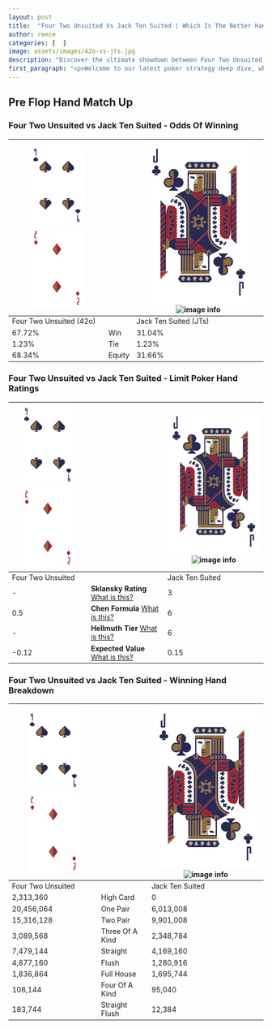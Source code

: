 ```yaml
---
layout: post
title:  "Four Two Unsuited Vs Jack Ten Suited | Which Is The Better Hand In Poker? A Complete Guide"
author: reece
categories: [  ]
image: assets/images/42o-vs-jts.jpg
description: "Discover the ultimate showdown between Four Two Unsuited and Jack Ten Suited in poker! Uncover the odds, strategies, and scenarios where one hand triumphs over the other. Get ready to up your poker game with this thrilling analysis."
first_paragraph: "<p>Welcome to our latest poker strategy deep dive, where we're pitting two distinct hands against each other in a high-stakes showdown: Four Two Unsuited vs Jack Ten Suited.</p><p>In the dynamic world of poker, every decision counts, and knowing which hand holds the upper hand is key to your success at the table.</p><p>In this article, we'll dissect these two hands, explore the scenarios where one dominates the other, and equip you with the knowledge to make strategic choices that can tip the odds in your favor.</p><p>Get ready to unravel the intriguing dynamics of these poker hands and elevate your game to new heights.</p>"
---
```




[comment]: # (sp0)

## Pre Flop Hand Match Up

<div class="table hand-ratings" markdown="1"> 



### Four Two Unsuited vs Jack Ten Suited - Odds Of Winning


    
| ![image info](assets/images/hand1/4.png) ![image info](assets/images/hand1/2o.png) |  | ![image info](assets/images/hand2/J.png) ![image info](assets/images/hand2/Ts.png) |
| -------- | -------- | -------- |
| Four Two Unsuited (42o) |  | Jack Ten Suited (JTs) |
| 67.72% | Win | 31.04% |
| 1.23% | Tie | 1.23% |
| 68.34% | Equity | 31.66% |




[comment]: # (sp1)



### Four Two Unsuited vs Jack Ten Suited - Limit Poker Hand Ratings


    
| ![image info](assets/images/hand1/4.png) ![image info](assets/images/hand1/2o.png) |  | ![image info](assets/images/hand2/J.png) ![image info](assets/images/hand2/Ts.png) |
| -------- | -------- | -------- |
| Four Two Unsuited |  | Jack Ten Suited |
| - | **Sklansky Rating** [What is this?](/sklansky-rating-explained) | 3 |
| 0.5 | **Chen Formula** [What is this?](/chen-formula-explained) | 6 |
| - | **Hellmuth Tier** [What is this?](/Hellmuth-tier-explained) | 6 |
| -0.12 | **Expected Value** [What is this?](/expected-value-explained) | 0.15 |




[comment]: # (sp2)



### Four Two Unsuited vs Jack Ten Suited - Winning Hand Breakdown


    
| ![image info](assets/images/hand1/4.png) ![image info](assets/images/hand1/2o.png) |  | ![image info](assets/images/hand2/J.png) ![image info](assets/images/hand2/Ts.png) |
| -------- | -------- | -------- |
| Four Two Unsuited |  | Jack Ten Suited |
| 2,313,360 | High Card | 0 |
| 20,456,064 | One Pair | 6,013,008 |
| 15,316,128 | Two Pair | 9,901,008 |
| 3,089,568 | Three Of A Kind | 2,348,784 |
| 7,479,144 | Straight | 4,169,160 |
| 4,877,160 | Flush | 1,280,916 |
| 1,836,864 | Full House | 1,695,744 |
| 108,144 | Four Of A Kind | 95,040 |
| 183,744 | Straight Flush | 12,384 |




[comment]: # (sp3)



</div>

[comment]: # (sp4)



[comment]: # (sp5)

